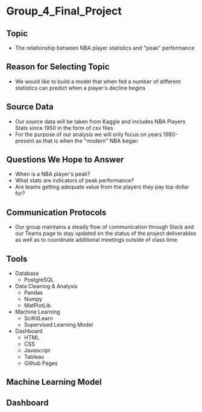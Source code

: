 # Group_4_Final_Project
## Topic
- The relationship between NBA player statistics and "peak" performance

## Reason for Selecting Topic
- We would like to build a model that when fed a number of different statistics can predict when a player's decline begins

## Source Data
- Our source data will be taken from Kaggle and includes NBA Players Stats since 1950 in the form of csv files
- For the purpose of our analysis we will only focus on years 1980-present as that is when the "modern" NBA began 


## Questions We Hope to Answer
- When is a NBA player's peak?
- What stats are indicators of peak performance?
- Are teams getting adequate value from the players they pay top dollar for?


## Communication Protocols
- Our group maintains a steady flow of communication through Slack and our Teams page to stay updated on the status of the project deliverables as well as to coordinate additional meetings outside of class time. 


## Tools
- Database
	- PostgreSQL
- Data Cleaning & Analysis
	- Pandas
	- Numpy
	- MatPlotLib
- Machine Learning
	- SciKitLearn
	- Supervised Learning Model
- Dashboard
	- HTML
	- CSS
	- Javascript
	- Tableau
	- Github Pages

## Machine Learning Model

## Dashboard



